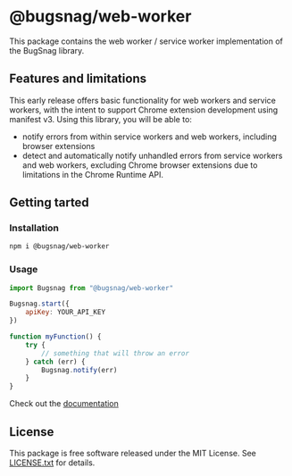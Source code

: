 # @bugsnag/web-worker

This package contains the web worker / service worker implementation of the BugSnag library.

## Features and limitations

This early release offers basic functionality for web workers and service workers, with the intent to support Chrome extension development using manifest v3. Using this library, you will be able to:

- notify errors from within service workers and web workers, including browser extensions
- detect and automatically notify unhandled errors from service workers and web workers, excluding Chrome browser extensions due to limitations in the Chrome Runtime API.

## Getting tarted

### Installation

```bash
npm i @bugsnag/web-worker
```

### Usage

```js
import Bugsnag from "@bugsnag/web-worker"

Bugsnag.start({
    apiKey: YOUR_API_KEY
})

function myFunction() {
    try {
        // something that will throw an error
    } catch (err) {
        Bugsnag.notify(err)
    }
}
```

Check out the [documentation](https://docs.bugsnag.com/platforms/javascript/web-worker/)

## License

This package is free software released under the MIT License. See [LICENSE.txt](./LICENSE.txt) for details.
